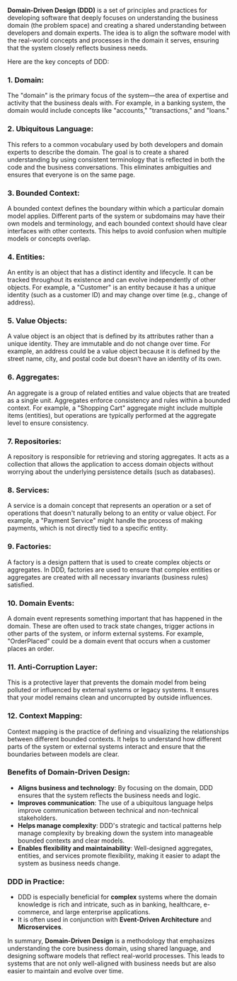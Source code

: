 **Domain-Driven Design (DDD)** is a set of principles and practices for developing software that deeply focuses on understanding the business domain (the problem space) and creating a shared understanding between developers and domain experts. The idea is to align the software model with the real-world concepts and processes in the domain it serves, ensuring that the system closely reflects business needs.

Here are the key concepts of DDD:

### 1. **Domain**:

The "domain" is the primary focus of the system—the area of expertise and activity that the business deals with. For example, in a banking system, the domain would include concepts like "accounts," "transactions," and "loans."

### 2. **Ubiquitous Language**:

This refers to a common vocabulary used by both developers and domain experts to describe the domain. The goal is to create a shared understanding by using consistent terminology that is reflected in both the code and the business conversations. This eliminates ambiguities and ensures that everyone is on the same page.

### 3. **Bounded Context**:

A bounded context defines the boundary within which a particular domain model applies. Different parts of the system or subdomains may have their own models and terminology, and each bounded context should have clear interfaces with other contexts. This helps to avoid confusion when multiple models or concepts overlap.

### 4. **Entities**:

An entity is an object that has a distinct identity and lifecycle. It can be tracked throughout its existence and can evolve independently of other objects. For example, a "Customer" is an entity because it has a unique identity (such as a customer ID) and may change over time (e.g., change of address).

### 5. **Value Objects**:

A value object is an object that is defined by its attributes rather than a unique identity. They are immutable and do not change over time. For example, an address could be a value object because it is defined by the street name, city, and postal code but doesn't have an identity of its own.

### 6. **Aggregates**:

An aggregate is a group of related entities and value objects that are treated as a single unit. Aggregates enforce consistency and rules within a bounded context. For example, a "Shopping Cart" aggregate might include multiple items (entities), but operations are typically performed at the aggregate level to ensure consistency.

### 7. **Repositories**:

A repository is responsible for retrieving and storing aggregates. It acts as a collection that allows the application to access domain objects without worrying about the underlying persistence details (such as databases).

### 8. **Services**:

A service is a domain concept that represents an operation or a set of operations that doesn't naturally belong to an entity or value object. For example, a "Payment Service" might handle the process of making payments, which is not directly tied to a specific entity.

### 9. **Factories**:

A factory is a design pattern that is used to create complex objects or aggregates. In DDD, factories are used to ensure that complex entities or aggregates are created with all necessary invariants (business rules) satisfied.

### 10. **Domain Events**:

A domain event represents something important that has happened in the domain. These are often used to track state changes, trigger actions in other parts of the system, or inform external systems. For example, "OrderPlaced" could be a domain event that occurs when a customer places an order.

### 11. **Anti-Corruption Layer**:

This is a protective layer that prevents the domain model from being polluted or influenced by external systems or legacy systems. It ensures that your model remains clean and uncorrupted by outside influences.

### 12. **Context Mapping**:

Context mapping is the practice of defining and visualizing the relationships between different bounded contexts. It helps to understand how different parts of the system or external systems interact and ensure that the boundaries between models are clear.

### Benefits of Domain-Driven Design:

- **Aligns business and technology**: By focusing on the domain, DDD ensures that the system reflects the business needs and logic.
- **Improves communication**: The use of a ubiquitous language helps improve communication between technical and non-technical stakeholders.
- **Helps manage complexity**: DDD's strategic and tactical patterns help manage complexity by breaking down the system into manageable bounded contexts and clear models.
- **Enables flexibility and maintainability**: Well-designed aggregates, entities, and services promote flexibility, making it easier to adapt the system as business needs change.

### DDD in Practice:

- DDD is especially beneficial for **complex** systems where the domain knowledge is rich and intricate, such as in banking, healthcare, e-commerce, and large enterprise applications.
- It is often used in conjunction with **Event-Driven Architecture** and **Microservices**.

In summary, **Domain-Driven Design** is a methodology that emphasizes understanding the core business domain, using shared language, and designing software models that reflect real-world processes. This leads to systems that are not only well-aligned with business needs but are also easier to maintain and evolve over time.
